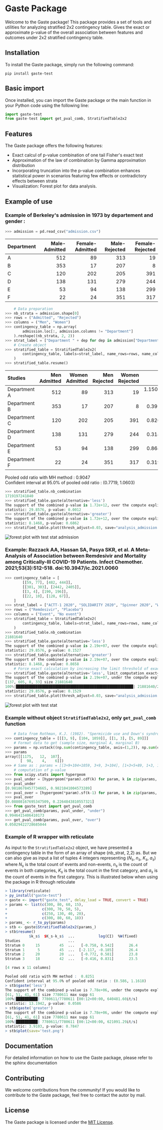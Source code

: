 # Gaste Package

Welcome to the Gaste package! This package provides a set of tools and utilities for analyzing stratified 2x2 contingency table. Gives the exact or approximate p-value of the overall association between features and outcomes under 2x2 stratified contingency table.

## Installation

To install the Gaste package, simply run the following command:

```
pip install gaste-test
```

## Basic import

Once installed, you can import the Gaste package or the main function in your Python code using the following line:

```python
import gaste-test
from gaste-test import get_pval_comb, StratifiedTable2x2
```

## Features

The Gaste package offers the following features:

- Exact calcul of p-value combination of one tail Fisher's exact test
- Approximation of the law of combination by Gamma approximation distribution
- Incorporating truncation into the p-value combination enhances statistical power in scenarios featuring few effects or contradictory effects between strata
- Visualization: Forest plot for data analysis.

## Example of use

### Example of Berkeley's admission in 1973 by departement and gender : 


```python
>>> admission = pd.read_csv("admission.csv")
```
| Department   |   Male-Admitted |   Female-Admitted |   Male-Rejected |   Female-Rejected |
|:-------------|----------------:|------------------:|----------------:|------------------:|
| A            |             512 |                89 |             313 |                19 |
| B            |             353 |                17 |             207 |                 8 |
| C            |             120 |               202 |             205 |               391 |
| D            |             138 |               131 |             279 |               244 |
| E            |              53 |                94 |             138 |               299 |
| F            |              22 |                24 |             351 |               317 |

```python
    # Data preparation
>>> nb_strata = admission.shape[0]
>>> rows = ("Admitted", "Rejected")
>>> columns = ("Men", "Women")
>>> contingency_table = np.array(
        admission.loc[:, admission.columns != "Department"]
    ).reshape((nb_strata, 2, 2))
>>> strat_label = ["Department " + dep for dep in admission["Department"]]
    # Create object
>>> stratified_table = StratifiedTable2x2(
        contingency_table, labels=strat_label, name_rows=rows, name_columns=columns
    )
>>> stratified_table.resume()
```
| Studies      |   Men Admitted |   Women Admitted |   Men Rejected |   Women Rejected |     $p_s^-$ |   $p_s^+$ |    OR |   log(OR) | CI             | log(CI)          |   %W(fixed) |
|:-------------|---------------:|-----------------:|---------------:|-----------------:|------------:|----------:|------:|----------:|:---------------|:-----------------|------------:|
| Department A |            512 |               89 |            313 |               19 | 1.15063e-05 |  0.999996 | 0.349 |    -1.052 | [0.209, 0.584] | [-1.567, -0.537] |        18.5 |
| Department B |            353 |               17 |            207 |                8 | 0.391761    |  0.759839 | 0.803 |    -0.22  | [0.340, 1.892] | [-1.078, 0.638]  |         3.7 |
| Department C |            120 |              202 |            205 |              391 | 0.826548    |  0.212876 | 1.133 |     0.125 | [0.855, 1.502] | [-0.157, 0.407]  |        28   |
| Department D |            138 |              131 |            279 |              244 | 0.318816    |  0.73277  | 0.921 |    -0.082 | [0.686, 1.237] | [-0.376, 0.212]  |        28.6 |
| Department E |             53 |               94 |            138 |              299 | 0.864569    |  0.184058 | 1.222 |     0.2   | [0.825, 1.809] | [-0.192, 0.593]  |        13.8 |
| Department F |             22 |               24 |            351 |              317 | 0.319845    |  0.780128 | 0.828 |    -0.189 | [0.455, 1.506] | [-0.787, 0.409]  |         7.3 |

Pooled odd ratio with MH method :  0.9047 \
Confident interval at 95.0% of pooled odd ratio : (0.7719, 1.0603)
```python
>>> stratified_table.nb_combination
1719197241840
>>> stratified_table.gaste(alternative='less')
The support of the combined p-value is 1.72e+12, over the compute explicite threshold of 1.00e+07 , the moment matching estimator is used.
statistic: 29.8576, p-value: 0.0012
>>> stratified_table.gaste(alternative='greater')
The support of the combined p-value is 1.72e+12, over the compute explicite threshold of 1.00e+07 , the moment matching estimator is used.
statistic: 8.1468, p-value: 0.6862
>>> stratified_table.plot(thresh_adjust=0.03, save="analysis_admission.png")
```

![forest plot with test stat admission](https://raw.githubusercontent.com/AlexandreWen/gaste/blob/main/test/analysis_admission.png)

### Example: Razzack AA, Hassan SA, Pasya SKR, et al. A Meta-Analysis of Association between Remdesivir and Mortality among Critically-Ill COVID-19 Patients. Infect Chemother. 2021;53(3):512-518. doi:10.3947/ic.2021.0060

```python
>>> contingency_table = [
        [[59, 77], [482, 444]],
        [[301, 303], [2442, 2405]],
        [[3, 4], [190, 196]],
        [[22, 10], [128, 67]],
    ]
>>> strat_label = ["ACTT-1 2020", "SOLIDARITY 2020", "Spinner 2020", "Wang 2020"]
>>> rows = ("Remdesivir", "Placebo")
>>> columns = ("Event", "No event")
>>> stratified_table = StratifiedTable2x2(
        contingency_table, labels=strat_label, name_rows=rows, name_columns=columns
    )
>>> stratified_table.nb_combination
21881640
>>> stratified_table.gaste(alternative='less')
The support of the combined p-value is 2.19e+07, over the compute explicite threshold of 1.00e+07 , the moment matching estimator is used.
statistic: 29.8576, p-value: 0.1527
>>> stratified_table.gaste(alternative='greater')
The support of the combined p-value is 2.19e+07, over the compute explicite threshold of 1.00e+07 , the moment matching estimator is used.
statistic: 8.1468, p-value: 0.8658
    # Force exact calculation by increasing the limit threshold of exact computation
>>> stratified_table.gaste(alternative='less', limit_computation_exact=3*10**7)
The support of the combined p-value is 2.19e+07, under the compute explicite threshold of 3.00e+07 , the explicite calculation is used.
[137, 605, 8, 33] size 21881640
100%|██████████████████████████████████████████████████████| 21881640/21881640 [00:41<00:00, 524130.92it/s]
statistic: 29.8576, p-value: 0.1529
>>> stratified_table.plot(thresh_adjust=0.03, save="analysis_admission.png")
```
![forest plot with test stat](https://raw.githubusercontent.com/AlexandreWen/gaste/blob/main/test/meta_analysis_covid.png)

### Example without object `StratifiedTable2x2`, only `get_pval_comb` function
```python
    # Data from Rothman, K.J. (1982). "Spermicide use and Down's syndrome," American Journal of Public Health, 72(4), pp. 399-401. doi 10.2105/AJPH.72.4.399.
>>> contingency_table = [[[3, 9], [104, 1059]], [[1, 3], [5, 89]]]
    # Format data to get (sample size, marginal A, marginal B)
>>> params = np.vstack((np.sum(contingency_table, axis=(1,2)), np.sum(contingency_table, axis=2).T[0], np.sum(contingency_table, axis=1).T[0])).T
>>> params
array([[1175,   12,  107],
       [  98,    4,    6]])
>>> # Same as : params = [[3+9+104+1059, 3+9, 3+104], [1+3+5+89, 1+3, 1+5]]
    # computation of p-value
>>> from scipy.stats import hypergeom
>>> pval_under = [hypergeom(*param).cdf(k) for param, k in zip(params, np.array(contingency_table)[:,0,0])]
>>> pval_under
[0.9818678457734665, 0.9821041004573289]
>>> pval_over = [hypergeom(*param).sf(k-1) for param, k in zip(params, np.array(contingency_table)[:,0,0])] 
>>> pval_over
[0.08808167695347509, 0.2264843810557321]
>>> from gaste_test import get_pval_comb
>>> get_pval_comb(params, pval_under, "under")
0.9946415406410173
>>> get_pval_comb(params, pval_over, "over")
0.05029422728685044
```

### Example of R wrapper with reticulate

As input to the `StratifiedTable2x2` object, we have presented a contingency table in the form of an array of shape (nb_strat, 2,2) as. But we can also give as input a list of tuples 4 integers representing ($N_s$, $n_s$, $K_s$, $a_s$) where $N_s$ is the total count of events and non-events, $n_s$ is the count of events in both categories, $K_s$ is the total count in the first category, and $a_s$ is the count of events in the first category. This is illustrated below when using the package in R through reticulate
```r
> library(reticulate)
> py_install("gaste-test")
> gaste <- import("gaste_test", delay_load = TRUE, convert = TRUE)
> params <- list(c(300, 80, 60, 15),
+                c(300, 70, 50, 5), 
+                c(250, 130, 40, 20), 
+                c(300, 80, 60, 18))
> params_ <- r_to_py(params)
> stb <- gaste$StratifiedTable2x2(params_)
> stb$resume()
           $k_s$  $K_s-k_s$  ...           log(CI)  %W(fixed)
Studies                      ...                             
Stratum 0     15         45  ...   [-0.758, 0.542]       26.4
Stratum 1      5         45  ...  [-2.117, -0.185]       26.4
Stratum 2     20         20  ...   [-0.772, 0.581]       23.8
Stratum 3     18         42  ...   [-0.416, 0.831]       23.5

[4 rows x 11 columns]

Pooled odd ratio with MH method :  0.8251
Confident interval at 95.0% of pooled odd ratio : (0.586, 1.1618)
> stb$gaste('less')
The support of the combined p-value is 7.78e+06, under the compute explicite threshold of 1.00e+07 , the explicite calculation is used.
[61, 51, 41, 61] size 7780611 max supp 61
100%|██████████| 7780611/7780611 [00:12<00:00, 640481.60it/s]
statistic: 13.1942, p-value: 0.0586
> stb$gaste('greater')
The support of the combined p-value is 7.78e+06, under the compute explicite threshold of 1.00e+07 , the explicite calculation is used.
[61, 51, 41, 61] size 7780611 max supp 61
100%|██████████| 7780611/7780611 [00:12<00:00, 621091.29it/s]
statistic: 3.9103, p-value: 0.7847
> stb$plot(save='test.png')
```

## Documentation

For detailed information on how to use the Gaste package, please refer to the sphinx documentation

## Contributing

We welcome contributions from the community! If you would like to contribute to the Gaste package, feel free to contact the autor by mail.

## License

The Gaste package is licensed under the [MIT License](https://github.com/your-username/gaste/LICENSE).
